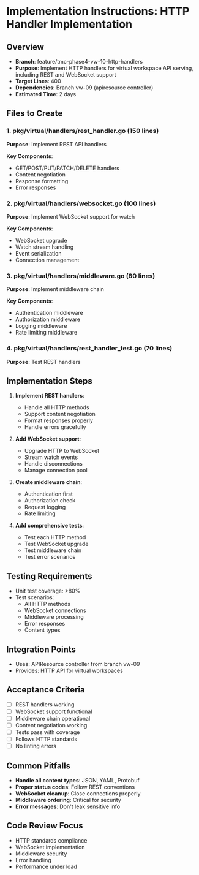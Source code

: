# Implementation Instructions: HTTP Handler Implementation

## Overview
- **Branch**: feature/tmc-phase4-vw-10-http-handlers
- **Purpose**: Implement HTTP handlers for virtual workspace API serving, including REST and WebSocket support
- **Target Lines**: 400
- **Dependencies**: Branch vw-09 (apiresource controller)
- **Estimated Time**: 2 days

## Files to Create

### 1. pkg/virtual/handlers/rest_handler.go (150 lines)
**Purpose**: Implement REST API handlers

**Key Components**:
- GET/POST/PUT/PATCH/DELETE handlers
- Content negotiation
- Response formatting
- Error responses

### 2. pkg/virtual/handlers/websocket.go (100 lines)
**Purpose**: Implement WebSocket support for watch

**Key Components**:
- WebSocket upgrade
- Watch stream handling
- Event serialization
- Connection management

### 3. pkg/virtual/handlers/middleware.go (80 lines)
**Purpose**: Implement middleware chain

**Key Components**:
- Authentication middleware
- Authorization middleware
- Logging middleware
- Rate limiting middleware

### 4. pkg/virtual/handlers/rest_handler_test.go (70 lines)
**Purpose**: Test REST handlers

## Implementation Steps

1. **Implement REST handlers**:
   - Handle all HTTP methods
   - Support content negotiation
   - Format responses properly
   - Handle errors gracefully

2. **Add WebSocket support**:
   - Upgrade HTTP to WebSocket
   - Stream watch events
   - Handle disconnections
   - Manage connection pool

3. **Create middleware chain**:
   - Authentication first
   - Authorization check
   - Request logging
   - Rate limiting

4. **Add comprehensive tests**:
   - Test each HTTP method
   - Test WebSocket upgrade
   - Test middleware chain
   - Test error scenarios

## Testing Requirements
- Unit test coverage: >80%
- Test scenarios:
  - All HTTP methods
  - WebSocket connections
  - Middleware processing
  - Error responses
  - Content types

## Integration Points
- Uses: APIResource controller from branch vw-09
- Provides: HTTP API for virtual workspaces

## Acceptance Criteria
- [ ] REST handlers working
- [ ] WebSocket support functional
- [ ] Middleware chain operational
- [ ] Content negotiation working
- [ ] Tests pass with coverage
- [ ] Follows HTTP standards
- [ ] No linting errors

## Common Pitfalls
- **Handle all content types**: JSON, YAML, Protobuf
- **Proper status codes**: Follow REST conventions
- **WebSocket cleanup**: Close connections properly
- **Middleware ordering**: Critical for security
- **Error messages**: Don't leak sensitive info

## Code Review Focus
- HTTP standards compliance
- WebSocket implementation
- Middleware security
- Error handling
- Performance under load